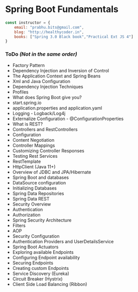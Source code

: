 # Spring Boot Fundamentals

```javascript
const instructor = {
	email: "prabhu.bits@gmail.com",
	blog: "http://healthycoder.in",
	books: ["Spring 3.0 Black book","Practical Ext JS 4"]
} 
```

### ToDo _(Not in the same order)_


* Factory Pattern
* Dependency Injection and Inversion of Control
* The Application Context and Spring Beans
* Xml and Java Configuration
* Dependency Injection Techniques
* Profiles
* What does Spring Boot give you?
* start.spring.io
* application.properties and application.yaml
* Logging - Logback/Log4j
* Externalize Configuration - @ConfigurationProperties
* What is REST?
* Controllers and RestControllers
* Configuration
* Content Negotiation
* Controller Mappings
* Customizing Controller Responses
* Testing Rest Services
* RestTemplate
* HttpClient (Java 11+)
* Overview of JDBC and JPA/Hibernate
* Spring Boot and databases
* DataSource configuration
* Initializing Databases
* Spring Data Repositories
* Spring Data REST
* Security Overview
* Authentication
* Authorization
* Spring Security Architecture
* Filters
* AOP
* Security Configuration
* Authentication Providers and UserDetailsService
* Spring Boot Actuators
* Exploring available Endpoints
* Configuring Endpoint availability
* Securing Endpoints
* Creating custom Endpoints
* Service Discovery (Eureka)
* Circuit Breaker (Hystrix)
* Client Side Load Balancing (Ribbon)


